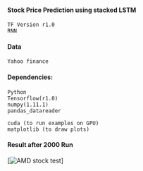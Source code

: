 #### Stock Price Prediction using stacked LSTM
	TF Version r1.0
	RNN

#### Data
	Yahoo finance


#### Dependencies:
	Python
	Tensorflow(r1.0)
	numpy(1.11.1)
	pandas_datareader

	cuda (to run examples on GPU)
	matplotlib (to draw plots)


#### Result after 2000 Run
[![AMD stock test](/img/test.png)]
	
